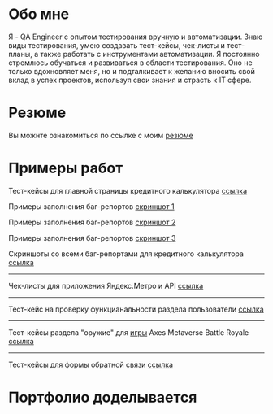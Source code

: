 # Обо мне
Я - QA Engineer с опытом тестирования вручную и автоматизации. Знаю виды тестирования, умею создавать тест-кейсы, чек-листы и тест-планы, а также работать с инструментами автоматизации. Я постоянно стремлюсь обучаться и развиваться в области тестирования. Оно не только вдохновляет меня, но и подталкивает к желанию вносить свой вклад в успех проектов, используя свои знания и страсть к IT сфере.

# Резюме
Вы можнте ознакомиться по ссылке с моим [резюме](https://drive.google.com/file/d/1iXXCmc1i3KqIrbKD3AiXdL9odeucX9Xf/view?usp=sharing)

# Примеры работ
Тест-кейсы для главной страницы кредитного калькулятора [ссылка](https://docs.google.com/spreadsheets/d/1Gvc4o4-ypXTcJIJ6TZSZ60L1TPz9jbN7aapsM49E06E/edit?usp=sharing)

Примеры заполнения баг-репортов [скриншот 1](https://drive.google.com/file/d/1QUTBWtTGO8B3ppP5HFc6a0nAyTqvorst/view?usp=sharing)

Примеры заполнения баг-репортов [скриншот 2](https://drive.google.com/file/d/13jMTxaNL4Pl7WPx7CBSVO3JUm6wjne-8/view?usp=sharing)

Примеры заполнения баг-репортов [скриншот 3](https://drive.google.com/file/d/1FJNIKZglKVhFGDyZhMLqMcCmYMpJS8Nh/view?usp=sharing)

Скриншоты со всеми баг-репортами для кредитного калькулятора [ссылка](https://drive.google.com/drive/folders/1neW_hQZYm0KXbKOxgv0mFtgrp_Wyo8os?usp=sharing)

-------------------------------------------------------------------------------------------------------------------------------------------------------------------

Чек-листы для приложения Яндекс.Метро и API [ссылка](https://docs.google.com/spreadsheets/d/1P0nXBQbuMsnFFj1U_OdlGe0h0nI8-Fwi0oiu0sT8yn0/edit?usp=sharing)

-------------------------------------------------------------------------------------------------------------------------------------------------------------------

Тест-кейс на проверку функцианальности раздела пользователи [ссылка](https://docs.google.com/spreadsheets/d/1m2wLAVZ-DEKEX3xU0XJWAmTxx4jQ-kl_Rr4J69ATA1E/edit?usp=sharing)

-------------------------------------------------------------------------------------------------------------------------------------------------------------------

Тест-кейсы раздела "оружие" для [игры](https://play.google.com/store/apps/details?id=axes.metaverse.battleground&hl=en) Axes Metaverse Battle Royale [ссылка](https://docs.google.com/spreadsheets/d/1sxWTSdQPtmlbJDc8EKxg1GCK3ACVkU3yOWy1ztaz4io/edit?usp=sharing)

-------------------------------------------------------------------------------------------------------------------------------------------------------------------

Тест-кейсы для формы обратной связи [ссылка](https://docs.google.com/spreadsheets/d/10Pzn__dkYH0pwC-DKoRDkOKtnS07rsaHBrBFdOwPKs4/edit?usp=sharing)

# Портфолио доделывается
